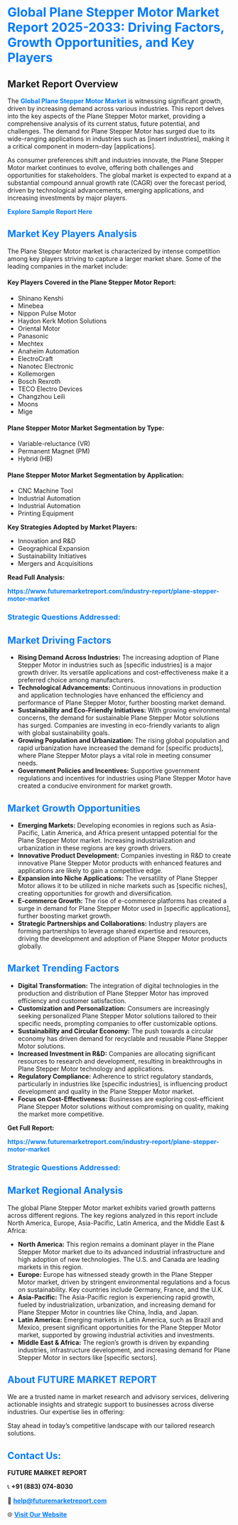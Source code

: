 <h1 style="color: #007BFF;">Global Plane Stepper Motor Market Report 2025-2033: Driving Factors, Growth Opportunities, and Key Players</h1>

<section id="overview">
<h2>Market Report Overview</h2>
<p>The <a href="https://www.futuremarketreport.com/industry-report/plane-stepper-motor-market" style="color: #007BFF; text-decoration: none;"><strong>Global Plane Stepper Motor Market</strong></a> is witnessing significant growth, driven by increasing demand across various industries. This report delves into the key aspects of the Plane Stepper Motor market, providing a comprehensive analysis of its current status, future potential, and challenges. The demand for Plane Stepper Motor has surged due to its wide-ranging applications in industries such as [insert industries], making it a critical component in modern-day [applications].</p>
<p>As consumer preferences shift and industries innovate, the Plane Stepper Motor market continues to evolve, offering both challenges and opportunities for stakeholders. The global market is expected to expand at a substantial compound annual growth rate (CAGR) over the forecast period, driven by technological advancements, emerging applications, and increasing investments by major players.</p>
</section>

<section id="overview">
<p><a href="https://www.futuremarketreport.com/request-sample/reportId=50537" style="color: #007BFF; text-decoration: none;"><strong>Explore Sample Report Here</strong></a></p>
</section>

<section id="key-players">
<h2 style="color: #007BFF;">Market Key Players Analysis</h2>
<p>The Plane Stepper Motor market is characterized by intense competition among key players striving to capture a larger market share. Some of the leading companies in the market include:</p>
<h4>Key Players Covered in the Plane Stepper Motor Report:</h4>
<ul><li>Shinano Kenshi</li><li>Minebea</li><li>Nippon Pulse Motor</li><li>Haydon Kerk Motion Solutions</li><li>Oriental Motor</li><li>Panasonic</li><li>Mechtex</li><li>Anaheim Automation</li><li>ElectroCraft</li><li>Nanotec Electronic</li><li>Kollemorgen</li><li>Bosch Rexroth</li><li>TECO Electro Devices</li><li>Changzhou Leili</li><li>Moons</li><li>Mige</li></ul>
<h4>Plane Stepper Motor Market Segmentation by Type:</h4>
<ul><li>Variable-reluctance (VR)</li><li>Permanent Magnet (PM)</li><li>Hybrid (HB)</li></ul>

<h4>Plane Stepper Motor Market Segmentation by Application:</h4>
<ul><li>CNC Machine Tool</li><li>Industrial Automation</li><li>Industrial Automation</li><li>Printing Equipment</li></ul>
<p><strong>Key Strategies Adopted by Market Players:</strong></p>
<ul>
<li>Innovation and R&D</li>
<li>Geographical Expansion</li>
<li>Sustainability Initiatives</li>
<li>Mergers and Acquisitions</li>
</ul>
</section>

<section>
<p><strong>Read Full Analysis: </strong></p><a href="https://www.futuremarketreport.com/industry-report/plane-stepper-motor-market" style="color: #007BFF; text-decoration: none;"><strong>https://www.futuremarketreport.com/industry-report/plane-stepper-motor-market</strong></a>
<h3 style="color: #007BFF;">Strategic Questions Addressed:</h3>
</section>

<section id="driving-factors">
<h2 style="color: #007BFF;">Market Driving Factors</h2>
<ul>
<li><strong>Rising Demand Across Industries:</strong> The increasing adoption of Plane Stepper Motor in industries such as [specific industries] is a major growth driver. Its versatile applications and cost-effectiveness make it a preferred choice among manufacturers.</li>
<li><strong>Technological Advancements:</strong> Continuous innovations in production and application technologies have enhanced the efficiency and performance of Plane Stepper Motor, further boosting market demand.</li>
<li><strong>Sustainability and Eco-Friendly Initiatives:</strong> With growing environmental concerns, the demand for sustainable Plane Stepper Motor solutions has surged. Companies are investing in eco-friendly variants to align with global sustainability goals.</li>
<li><strong>Growing Population and Urbanization:</strong> The rising global population and rapid urbanization have increased the demand for [specific products], where Plane Stepper Motor plays a vital role in meeting consumer needs.</li>
<li><strong>Government Policies and Incentives:</strong> Supportive government regulations and incentives for industries using Plane Stepper Motor have created a conducive environment for market growth.</li>
</ul>
</section>

<section id="growth-opportunities">
<h2 style="color: #007BFF;">Market Growth Opportunities</h2>
<ul>
<li><strong>Emerging Markets:</strong> Developing economies in regions such as Asia-Pacific, Latin America, and Africa present untapped potential for the Plane Stepper Motor market. Increasing industrialization and urbanization in these regions are key growth drivers.</li>
<li><strong>Innovative Product Development:</strong> Companies investing in R&D to create innovative Plane Stepper Motor products with enhanced features and applications are likely to gain a competitive edge.</li>
<li><strong>Expansion into Niche Applications:</strong> The versatility of Plane Stepper Motor allows it to be utilized in niche markets such as [specific niches], creating opportunities for growth and diversification.</li>
<li><strong>E-commerce Growth:</strong> The rise of e-commerce platforms has created a surge in demand for Plane Stepper Motor used in [specific applications], further boosting market growth.</li>
<li><strong>Strategic Partnerships and Collaborations:</strong> Industry players are forming partnerships to leverage shared expertise and resources, driving the development and adoption of Plane Stepper Motor products globally.</li>
</ul>
</section>

<section id="trending-factors">
<h2 style="color: #007BFF;">Market Trending Factors</h2>
<ul>
<li><strong>Digital Transformation:</strong> The integration of digital technologies in the production and distribution of Plane Stepper Motor has improved efficiency and customer satisfaction.</li>
<li><strong>Customization and Personalization:</strong> Consumers are increasingly seeking personalized Plane Stepper Motor solutions tailored to their specific needs, prompting companies to offer customizable options.</li>
<li><strong>Sustainability and Circular Economy:</strong> The push towards a circular economy has driven demand for recyclable and reusable Plane Stepper Motor solutions.</li>
<li><strong>Increased Investment in R&D:</strong> Companies are allocating significant resources to research and development, resulting in breakthroughs in Plane Stepper Motor technology and applications.</li>
<li><strong>Regulatory Compliance:</strong> Adherence to strict regulatory standards, particularly in industries like [specific industries], is influencing product development and quality in the Plane Stepper Motor market.</li>
<li><strong>Focus on Cost-Effectiveness:</strong> Businesses are exploring cost-efficient Plane Stepper Motor solutions without compromising on quality, making the market more competitive.</li>
</ul>
</section>

<section>
<p><strong>Get Full Report: </strong></p><a href="https://www.futuremarketreport.com/industry-report/plane-stepper-motor-market" style="color: #007BFF; text-decoration: none;"><strong>https://www.futuremarketreport.com/industry-report/plane-stepper-motor-market</strong></a>
<h3 style="color: #007BFF;">Strategic Questions Addressed:</h3>
</section>


<section id="regional-analysis">
<h2 style="color: #007BFF;">Market Regional Analysis</h2>
<p>The global Plane Stepper Motor market exhibits varied growth patterns across different regions. The key regions analyzed in this report include North America, Europe, Asia-Pacific, Latin America, and the Middle East & Africa:</p>
<ul>
<li><strong>North America:</strong> This region remains a dominant player in the Plane Stepper Motor market due to its advanced industrial infrastructure and high adoption of new technologies. The U.S. and Canada are leading markets in this region.</li>
<li><strong>Europe:</strong> Europe has witnessed steady growth in the Plane Stepper Motor market, driven by stringent environmental regulations and a focus on sustainability. Key countries include Germany, France, and the U.K.</li>
<li><strong>Asia-Pacific:</strong> The Asia-Pacific region is experiencing rapid growth, fueled by industrialization, urbanization, and increasing demand for Plane Stepper Motor in countries like China, India, and Japan.</li>
<li><strong>Latin America:</strong> Emerging markets in Latin America, such as Brazil and Mexico, present significant opportunities for the Plane Stepper Motor market, supported by growing industrial activities and investments.</li>
<li><strong>Middle East & Africa:</strong> The region’s growth is driven by expanding industries, infrastructure development, and increasing demand for Plane Stepper Motor in sectors like [specific sectors].</li>
</ul>
</section>

<footer>
<h2 style="color: #007BFF;">About FUTURE MARKET REPORT</h2>
<p>We are a trusted name in market research and advisory services, delivering actionable insights and strategic support to businesses across diverse industries. Our expertise lies in offering:</p>

<p>Stay ahead in today’s competitive landscape with our tailored research solutions.</p>

<h2 style="color: #007BFF;">Contact Us:</h2>
<p><strong>FUTURE MARKET REPORT</strong></p>
<p>📞 <strong>+91 (883) 074-8030</strong></p>
<p>📧 <strong><a href="mailto:help@futuremarketreport.com" style="color: #007BFF;">help@futuremarketreport.com</a></strong></p>
<p>🌐 <strong><a href="https://www.futuremarketreport.com/" style="color: #007BFF;">Visit Our Website</a></strong></p>
</footer>